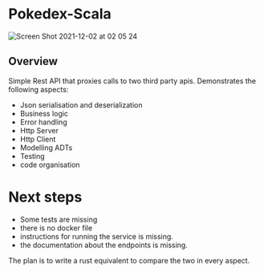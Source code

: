 # Pokedex-Scala

![Screen Shot 2021-12-02 at 02 05 24](https://user-images.githubusercontent.com/13497500/144344171-7bf35e27-d885-4297-87fc-7aa97c786f6e.png)

## Overview

Simple Rest API that proxies calls to two third party apis. Demonstrates the following aspects:

- Json serialisation and deserialization
- Business logic
- Error handling
- Http Server
- Http Client
- Modelling ADTs
- Testing
- code organisation


# Next steps

- Some tests are missing
- there is no docker file
- instructions for running the service is missing.
- the documentation about the endpoints is missing.

The plan is to write a rust equivalent to compare the two in every aspect.
